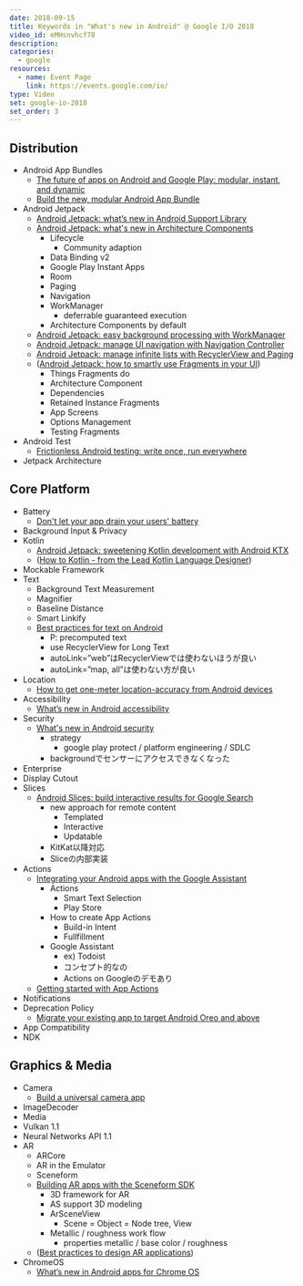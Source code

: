 ```yaml
---
date: 2018-09-15
title: Keywords in "What's new in Android" @ Google I/O 2018
video_id: eMHsnvhcf78
description:
categories:
  - google
resources:
  - name: Event Page
    link: https://events.google.com/io/
type: Video
set: google-io-2018
set_order: 3
---
```


## Distribution
  - Android App Bundles
    - [The future of apps on Android and Google Play: modular, instant, and dynamic](/google/googleio2018-future-of-apps)
    - [Build the new, modular Android App Bundle](/google/android-app-bundle)
  - Android Jetpack
    - [Android Jetpack: what’s new in Android Support Library](/google/android-support-library)
    - [Android Jetpack: what's new in Architecture Components](https://www.youtube.com/watch?v=pErTyQpA390)
      - Lifecycle
        - Community adaption
      - Data Binding v2
      - Google Play Instant Apps
      - Room
      - Paging
      - Navigation
      - WorkManager
        - deferrable guaranteed execution
      - Architecture Components by default
    - [Android Jetpack: easy background processing with WorkManager](https://www.youtube.com/watch?v=IrKoBFLwTN0)
    - [Android Jetpack: manage UI navigation with Navigation Controller](https://www.youtube.com/watch?v=8GCXtCjtg40)
    - [Android Jetpack: manage infinite lists with RecyclerView and Paging](https://www.youtube.com/watch?v=BE5bsyGGLf4)
    - ([Android Jetpack: how to smartly use Fragments in your UI](https://www.youtube.com/watch?v=WVPH48lUzGY))
      - Things Fragments do
      - Architecture Component
      - Dependencies
      - Retained Instance Fragments
      - App Screens
      - Options Management
      - Testing Fragments
  - Android Test
    - [Frictionless Android testing: write once, run everywhere](/google/googleio2018-android-test)
  - Jetpack Architecture
## Core Platform
  - Battery
    - [Don't let your app drain your users' battery](/google/googleio2018-android-battery)
  - Background Input & Privacy
  - Kotlin
    - [Android Jetpack: sweetening Kotlin development with Android KTX](https://www.youtube.com/watch?v=st1XVfkDWqk)
    - ([How to Kotlin - from the Lead Kotlin Language Designer](https://www.youtube.com/watch?v=6P20npkvcb8))
  - Mockable Framework
  - Text
    - Background Text Measurement
    - Magnifier
    - Baseline Distance
    - Smart Linkify
    - [Best practices for text on Android](https://www.youtube.com/watch?v=x-FcOX6ErdI)
        - P: precomputed text
        - use RecyclerView for Long Text
        - autoLink=”web”はRecyclerViewでは使わないほうが良い
        - autoLink=”map, all”は使わない方が良い
  - Location
    - [How to get one-meter location-accuracy from Android devices](https://www.youtube.com/watch?v=vywGgSrGODU)
  - Accessibility
    - [What’s new in Android accessibility](/google/android-accessibility)
  - Security
    - [What's new in Android security](https://www.youtube.com/watch?v=r54roADX2MI)
      - strategy
        - google play protect / platform engineering / SDLC
      - backgroundでセンサーにアクセスできなくなった
  - Enterprise
  - Display Cutout
  - Slices
    - [Android Slices: build interactive results for Google Search](https://www.youtube.com/watch?v=a7IVH5aNwwc)
      - new approach for remote content
        - Templated
        - Interactive
        - Updatable
      - KitKat以降対応
      - Sliceの内部実装
  - Actions
    - [Integrating your Android apps with the Google Assistant](https://www.youtube.com/watch?v=v0uYZ4rTOrk)
      - Actions
        - Smart Text Selection
        - Play Store
      - How to create App Actions
        - Build-in Intent
        - Fullfillment
      - Google Assistant
        - ex) Todoist
        - コンセプト的なの
        - Actions on Googleのデモあり
    - [Getting started with App Actions](https://www.youtube.com/watch?v=lu3L6DxUBRA)
  - Notifications
  - Deprecation Policy
    - [Migrate your existing app to target Android Oreo and above](/google/android-migration)
  - App Compatibility
  - NDK
## Graphics & Media
  - Camera
    - [Build a universal camera app](https://www.youtube.com/watch?v=d1gLZCSLmaA)
  - ImageDecoder
  - Media
  - Vulkan 1.1
  - Neural Networks API 1.1
  - AR
    - ARCore
    - AR in the Emulator
    - Sceneform
    - [Building AR apps with the Sceneform SDK](https://www.youtube.com/watch?v=jzaMMV6w_OE)
      -  3D framework for AR
        - AS support 3D modeling
      - ArSceneView
        - Scene = Object = Node tree, View
      - Metallic / roughness work flow
        - properties metallic / base color / roughness
    - ([Best practices to design AR applications](https://www.youtube.com/watch?v=bNJJCREZgVM))
  - ChromeOS
    - [What’s new in Android apps for Chrome OS](/google/googleio2018-androdapp-for-chromeos)

